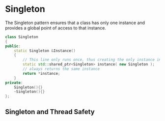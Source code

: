 # Singleton

The Singleton pattern ensures that a class has only one instance and provides a global point of access to that instance.

```cpp
class Singleton
{
public:
    static Singleton &Instance()
    {
        // This line only runs once, thus creating the only instance in existence
        static std::shared_ptr<Singleton> instance( new Singleton );
        // always returns the same instance
        return *instance; 
    }
private:
    Singleton(){}
    ~Singleton(){}
};
```

## Singleton and Thread Safety

